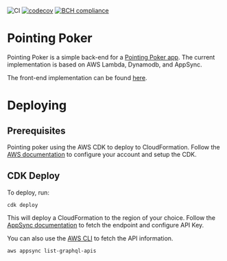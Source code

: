 ![CI](https://github.com/jmartinezhern/pointing_poker/workflows/CI/badge.svg)
[![codecov](https://codecov.io/gh/jmartinezhern/pointing_poker/branch/master/graph/badge.svg)](https://codecov.io/gh/jmartinezhern/pointing_poker)
[![BCH compliance](https://bettercodehub.com/edge/badge/jmartinezhern/pointing_poker?branch=master)](https://bettercodehub.com/)

# Pointing Poker

Pointing Poker is a simple back-end for a [Pointing Poker app](https://pointingpoker.app). The current implementation is based on AWS Lambda, Dynamodb, and AppSync.

The front-end implementation can be found [here](https://github.com/jmartinezhern/pointing-poker-web-app).

# Deploying

## Prerequisites

Pointing poker using the AWS CDK to deploy to CloudFormation. Follow the [AWS documentation](https://docs.aws.amazon.com/cdk/latest/guide/getting_started.html) to configure your account and setup the CDK. 

## CDK Deploy

To deploy, run:

```shell script
cdk deploy
```

This will deploy a CloudFormation to the region of your choice. Follow the [AppSync documentation](https://docs.aws.amazon.com/appsync/latest/devguide/quickstart.html) to fetch the endpoint and configure API Key.

You can also use the [AWS CLI](https://aws.amazon.com/cli/) to fetch the API information.

```shell script
aws appsync list-graphql-apis
```
